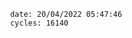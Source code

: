 

                date: 20/04/2022 05:47:46
                cycles: 16140

                         
